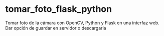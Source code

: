 # tomar_foto_flask_python
 Tomar foto de la cámara con OpenCV, Python y Flask en una interfaz web. Dar opción de guardar en servidor o descargarla
